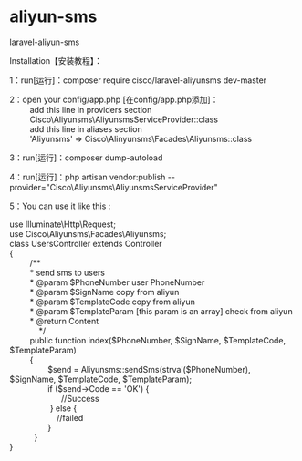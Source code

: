 # aliyun-sms
laravel-aliyun-sms

Installation【安装教程】：<br>

1：run[运行]：composer require cisco/laravel-aliyunsms dev-master <br>

2：open your config/app.php [在config/app.php添加]：<br>
   &nbsp;&nbsp;&nbsp;&nbsp;&nbsp;&nbsp;&nbsp;&nbsp; add this line in providers section <br>
  &nbsp;&nbsp;&nbsp;&nbsp;&nbsp;&nbsp;&nbsp;&nbsp; Cisco\Aliyunsms\AliyunsmsServiceProvider::class <br>
   &nbsp;&nbsp;&nbsp;&nbsp;&nbsp;&nbsp;&nbsp;&nbsp; add this line in aliases section <br>
 	&nbsp;&nbsp;&nbsp;&nbsp;&nbsp;&nbsp;&nbsp;&nbsp; 'Aliyunsms' => Cisco\Alinyunsms\Facades\Aliyunsms::class <br>
  
3：run[运行]：composer dump-autoload <br>

4：run[运行]：php artisan vendor:publish --provider="Cisco\Aliyunsms\AliyunsmsServiceProvider" <br>

5：You can use it like this :
<? p h p
namespace App\Http\Controllers; <br>

use Illuminate\Http\Request; <br>
use Cisco\Aliyunsms\Facades\Aliyunsms; <br>

class UsersController extends Controller <br>
{ <br>
 &nbsp;&nbsp;&nbsp;&nbsp;&nbsp;&nbsp;&nbsp;&nbsp;   /** <br>
  &nbsp;&nbsp;&nbsp;&nbsp;&nbsp;&nbsp;&nbsp;&nbsp;   * send sms to users <br>
 &nbsp;&nbsp;&nbsp;&nbsp;&nbsp;&nbsp;&nbsp;&nbsp;    * @param $PhoneNumber user PhoneNumber <br>
  &nbsp;&nbsp;&nbsp;&nbsp;&nbsp;&nbsp;&nbsp;&nbsp;   * @param $SignName copy from aliyun <br>
  &nbsp;&nbsp;&nbsp;&nbsp;&nbsp;&nbsp;&nbsp;&nbsp;   * @param $TemplateCode copy from aliyun <br>
 &nbsp;&nbsp;&nbsp;&nbsp;&nbsp;&nbsp;&nbsp;&nbsp;    * @param $TemplateParam [this param is an array] check from aliyun <br>
  &nbsp;&nbsp;&nbsp;&nbsp;&nbsp;&nbsp;&nbsp;&nbsp;   * @return Content <br>
  &nbsp;&nbsp;&nbsp;&nbsp;&nbsp;&nbsp;&nbsp;&nbsp;&nbsp;&nbsp;&nbsp;&nbsp;   */ <br>
 &nbsp;&nbsp;&nbsp;&nbsp;&nbsp;&nbsp;&nbsp;&nbsp;   public function index($PhoneNumber, $SignName, $TemplateCode, $TemplateParam) <br>
 &nbsp;&nbsp;&nbsp;&nbsp;&nbsp;&nbsp;&nbsp;&nbsp;   { <br>
 &nbsp;&nbsp;&nbsp;&nbsp;&nbsp;&nbsp;&nbsp;&nbsp;&nbsp;&nbsp;&nbsp;&nbsp;&nbsp;&nbsp;&nbsp;&nbsp;       $send = Aliyunsms::sendSms(strval($PhoneNumber), $SignName,  $TemplateCode, $TemplateParam); <br>
 &nbsp;&nbsp;&nbsp;&nbsp;&nbsp;&nbsp;&nbsp;&nbsp;&nbsp;&nbsp;&nbsp;&nbsp;&nbsp;&nbsp;&nbsp;&nbsp;       if ($send->Code == 'OK') { <br>
  &nbsp;&nbsp;&nbsp;&nbsp;&nbsp;&nbsp;&nbsp;&nbsp;&nbsp;&nbsp;&nbsp;&nbsp;&nbsp;&nbsp;&nbsp;&nbsp;&nbsp;&nbsp;&nbsp;&nbsp;&nbsp;&nbsp;          //Success <br>
   &nbsp;&nbsp;&nbsp;&nbsp;&nbsp;&nbsp;&nbsp;&nbsp; &nbsp;&nbsp;&nbsp;&nbsp;&nbsp;&nbsp;&nbsp;&nbsp;   } else { <br>
   &nbsp;&nbsp;&nbsp;&nbsp;&nbsp;&nbsp;&nbsp;&nbsp;&nbsp;&nbsp;&nbsp;&nbsp;&nbsp;&nbsp;&nbsp;&nbsp;&nbsp;&nbsp;&nbsp;&nbsp;         //failed <br>
    &nbsp;&nbsp;&nbsp;&nbsp;&nbsp;&nbsp;&nbsp;&nbsp;&nbsp;&nbsp;&nbsp;&nbsp;&nbsp;&nbsp;&nbsp;&nbsp;    } <br>
  &nbsp;&nbsp;&nbsp;&nbsp;&nbsp;&nbsp;&nbsp;&nbsp;&nbsp;&nbsp; } <br>
} <br>
